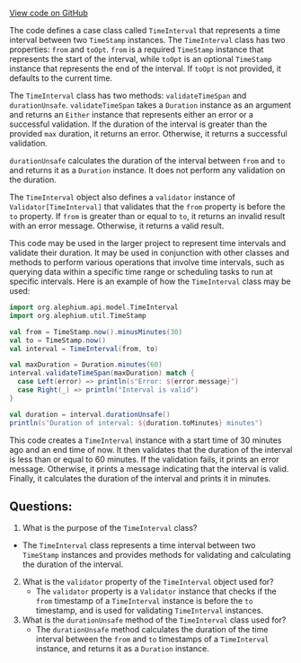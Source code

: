 [View code on GitHub](https://github.com/alephium/alephium/blob/master/api/src/main/scala/org/alephium/api/model/TimeInterval.scala)

The code defines a case class called `TimeInterval` that represents a time interval between two `TimeStamp` instances. The `TimeInterval` class has two properties: `from` and `toOpt`. `from` is a required `TimeStamp` instance that represents the start of the interval, while `toOpt` is an optional `TimeStamp` instance that represents the end of the interval. If `toOpt` is not provided, it defaults to the current time.

The `TimeInterval` class has two methods: `validateTimeSpan` and `durationUnsafe`. `validateTimeSpan` takes a `Duration` instance as an argument and returns an `Either` instance that represents either an error or a successful validation. If the duration of the interval is greater than the provided `max` duration, it returns an error. Otherwise, it returns a successful validation.

`durationUnsafe` calculates the duration of the interval between `from` and `to` and returns it as a `Duration` instance. It does not perform any validation on the duration.

The `TimeInterval` object also defines a `validator` instance of `Validator[TimeInterval]` that validates that the `from` property is before the `to` property. If `from` is greater than or equal to `to`, it returns an invalid result with an error message. Otherwise, it returns a valid result.

This code may be used in the larger project to represent time intervals and validate their duration. It may be used in conjunction with other classes and methods to perform various operations that involve time intervals, such as querying data within a specific time range or scheduling tasks to run at specific intervals. Here is an example of how the `TimeInterval` class may be used:

```scala
import org.alephium.api.model.TimeInterval
import org.alephium.util.TimeStamp

val from = TimeStamp.now().minusMinutes(30)
val to = TimeStamp.now()
val interval = TimeInterval(from, to)

val maxDuration = Duration.minutes(60)
interval.validateTimeSpan(maxDuration) match {
  case Left(error) => println(s"Error: ${error.message}")
  case Right(_) => println("Interval is valid")
}

val duration = interval.durationUnsafe()
println(s"Duration of interval: ${duration.toMinutes} minutes")
``` 

This code creates a `TimeInterval` instance with a start time of 30 minutes ago and an end time of now. It then validates that the duration of the interval is less than or equal to 60 minutes. If the validation fails, it prints an error message. Otherwise, it prints a message indicating that the interval is valid. Finally, it calculates the duration of the interval and prints it in minutes.
## Questions: 
 1. What is the purpose of the `TimeInterval` class?
   - The `TimeInterval` class represents a time interval between two `TimeStamp` instances and provides methods for validating and calculating the duration of the interval.
2. What is the `validator` property of the `TimeInterval` object used for?
   - The `validator` property is a `Validator` instance that checks if the `from` timestamp of a `TimeInterval` instance is before the `to` timestamp, and is used for validating `TimeInterval` instances.
3. What is the `durationUnsafe` method of the `TimeInterval` class used for?
   - The `durationUnsafe` method calculates the duration of the time interval between the `from` and `to` timestamps of a `TimeInterval` instance, and returns it as a `Duration` instance.